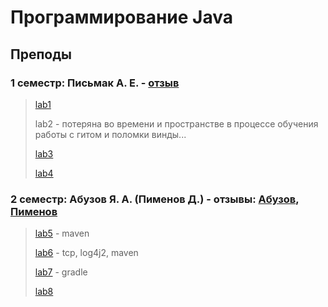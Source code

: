 # Программирование Java

## Преподы

### 1 семестр: Письмак А. Е. - [отзыв](../README.md#письмак-а-е)

> [lab1](lab1)
>
> lab2 - потеряна во времени и пространстве в процессе обучения работы с гитом  и поломки винды...
>
> [lab3](lab3)
>
>[lab4](lab4)

### 2 семестр: Абузов Я. А. (Пименов Д.) - отзывы: [Абузов](../README.md#"абузов-я-а"), [Пименов](../README.md#пименов-д)

> [lab5](lab5) - maven
>
> [lab6](lab6) - tcp, log4j2, maven
>
> [lab7](lab7) - gradle
>
> [lab8](lab8)
